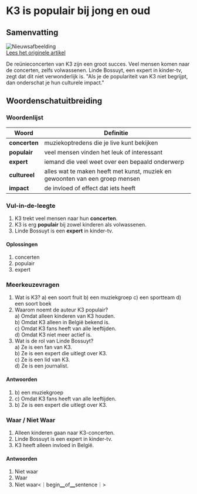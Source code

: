 
# K3 is populair bij jong en oud

## Samenvatting

![Nieuwsafbeelding](https://prod-img.standaard.be/public/nieuws/x1e9vc-k3-the-originals-afas-dome-antwerpen-3102025/alternates/BASE_SIXTEEN_NINE/K3%20The%20Originals%20Afas%20Dome%20Antwerpen%203102025)   
[Lees het originele artikel](https://www.standaard.be/binnenland/de-magie-doet-het-hem-nog-altijd-ik-ging-half-als-grap-naar-k3-maar-kreeg-tranen-in-mijn-ogen/97160469.html)

De reünieconcerten van K3 zijn een groot succes. Veel mensen komen naar de concerten, zelfs volwassenen. Linde Bossuyt, een expert in kinder-tv, zegt dat dit niet verwonderlijk is. "Als je de populariteit van K3 niet begrijpt, dan onderschat je hun culturele impact."

## Woordenschatuitbreiding

### Woordenlijst

| Woord | Definitie |
|-------|-----------|
| **concerten** | muziekoptredens die je live kunt bekijken |
| **populair** | veel mensen vinden het leuk of interessant |
| **expert** | iemand die veel weet over een bepaald onderwerp |
| **cultureel** | alles wat te maken heeft met kunst, muziek en gewoonten van een groep mensen |
| **impact** | de invloed of effect dat iets heeft |

### Vul-in-de-leegte
1. K3 trekt veel mensen naar hun __concerten__.
2. K3 is erg __populair__ bij zowel kinderen als volwassenen.
3. Linde Bossuyt is een __expert__ in kinder-tv.

#### Oplossingen
1. concerten
2. populair
3. expert

### Meerkeuzevragen
1. Wat is K3?
a) een soort fruit b) een muziekgroep c) een sportteam d) een soort boek  
2. Waarom noemt de auteur K3 populair?  
a) Omdat alleen kinderen van K3 houden.  
b) Omdat K3 alleen in België bekend is.  
c) Omdat K3 fans heeft van alle leeftijden.  
d) Omdat K3 niet meer actief is.  
3. Wat is de rol van Linde Bossuyt?  
a) Ze is een fan van K3.  
b) Ze is een expert die uitlegt over K3.  
c) Ze is een lid van K3.  
d) Ze is een journalist.  

#### Antwoorden
1. b) een muziekgroep  
2. c) Omdat K3 fans heeft van alle leeftijden.  
3. b) Ze is een expert die uitlegt over K3.  

### Waar / Niet Waar
1. Alleen kinderen gaan naar K3-concerten.  
2. Linde Bossuyt is een expert in kinder-tv.  
3. K3 heeft alleen invloed in België.  

#### Antwoorden
1. Niet waar  
2. Waar  
3. Niet waar<｜begin▁of▁sentence｜>
